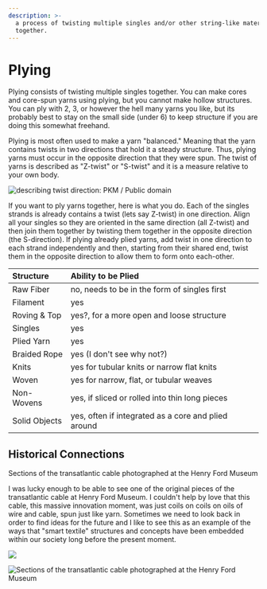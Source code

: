 ```yaml
---
description: >-
  a process of twisting multiple singles and/or other string-like materials
  together.
---
```


# Plying

Plying consists of twisting multiple singles together. You can make cores and core-spun yarns using plying, but you cannot make hollow structures. You can ply with 2, 3, or however the hell many yarns you like, but its probably best to stay on the small side \(under 6\) to keep structure if you are doing this somewhat freehand. 

Plying is most often used to make a yarn "balanced." Meaning that the yarn contains twists in two directions that hold it a steady structure.  Thus, plying yarns must occur in the opposite direction that they were spun. The twist of yarns is described as "Z-twist" or "S-twist" and it is a measure relative to your own body. 

![describing twist direction: PKM / Public domain](../../.gitbook/assets/yarn_twist-1.png)

If you want to ply yarns together, here is what you do. Each of the singles strands is already contains a twist \(lets say Z-twist\) in one direction. Align all your singles so they are oriented in the same direction \(all Z-twist\) and then join them together by twisting them together in the opposite direction \(the S-direction\). If plying already plied yarns, add twist in one direction to each strand independently and then, starting from their shared end, twist them in the opposite direction to allow them to form onto each-other. 

| Structure | Ability to be Plied |
| :--- | :--- |
| Raw Fiber | no, needs to be in the form of singles first |
| Filament | yes |
| Roving & Top | yes?, for a more open and loose structure  |
| Singles | yes |
| Plied Yarn | yes |
| Braided Rope | yes \(I don't see why not?\) |
| Knits | yes for tubular knits or narrow flat knits |
| Woven | yes for narrow, flat, or tubular weaves |
| Non-Wovens | yes, if sliced or rolled into thin long pieces |
| Solid Objects | yes, often if integrated as a core and plied around |

## Historical Connections

Sections of the transatlantic cable photographed at the Henry Ford Museum

I was lucky enough to be able to see one of the original pieces of the transatlantic cable at Henry Ford Museum. I couldn't help by love that this cable, this massive innovation moment, was just coils on coils on oils of wire and cable, spun just like yarn. Sometimes we need to look back in order to find ideas for the future and I like to see this as an example of the ways that "smart textile" structures and concepts have been embedded within our society long before the present moment. 

![](../../.gitbook/assets/img_7233%20%281%29.jpg)

![Sections of the transatlantic cable photographed at the Henry Ford Museum](../../.gitbook/assets/img_7234%20%281%29.jpg)



